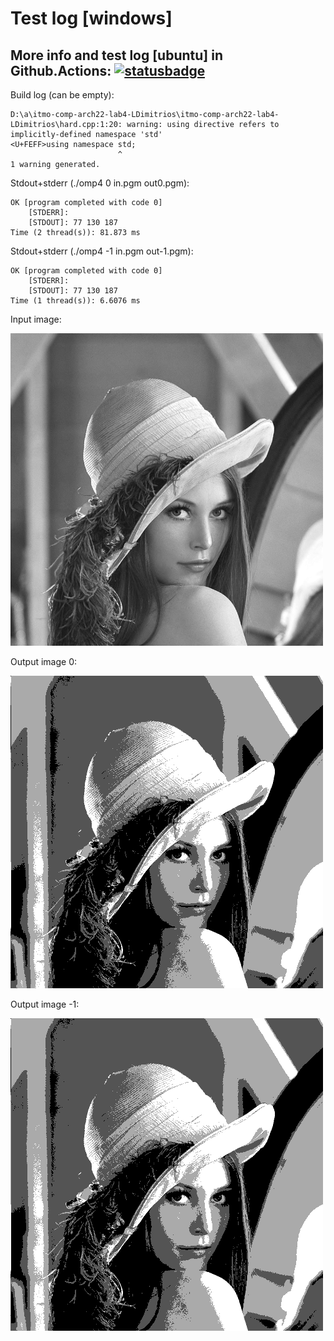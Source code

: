 # Test log [windows]

## More info and test log [ubuntu] in Github.Actions: [![statusbadge](../../actions/workflows/buildtest.yaml/badge.svg?branch=main&event=pull_request)](../../actions/workflows/buildtest.yaml)

Build log (can be empty):
```
D:\a\itmo-comp-arch22-lab4-LDimitrios\itmo-comp-arch22-lab4-LDimitrios\hard.cpp:1:20: warning: using directive refers to implicitly-defined namespace 'std'
<U+FEFF>using namespace std;
                        ^
1 warning generated.

```

Stdout+stderr (./omp4 0 in.pgm out0.pgm):
```
OK [program completed with code 0]
    [STDERR]:  
    [STDOUT]: 77 130 187
Time (2 thread(s)): 81.873 ms

```
     
Stdout+stderr (./omp4 -1 in.pgm out-1.pgm):
```
OK [program completed with code 0]
    [STDERR]:  
    [STDOUT]: 77 130 187
Time (1 thread(s)): 6.6076 ms

```

Input image:

![Input image](test_data/in.png?sanitize=true&raw=true)

Output image 0:

![Output image 0](test_data/out0.pgm.png?sanitize=true&raw=true)

Output image -1:

![Output image -1](test_data/out-1.pgm.png?sanitize=true&raw=true)